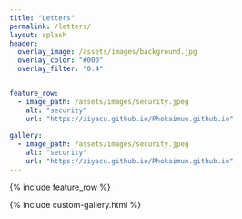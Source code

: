 ```yaml
---
title: "Letters"
permalink: /letters/
layout: splash
header:
  overlay_image: /assets/images/background.jpg
  overlay_color: "#000"
  overlay_filter: "0.4"


feature_row:
  - image_path: /assets/images/security.jpeg
    alt: "security"
    url: "https://ziyacu.github.io/Phokaimun.github.io"
    
gallery:
  - image_path: /assets/images/security.jpeg
    alt: "security"
    url: "https://ziyacu.github.io/Phokaimun.github.io"
---
```


{% include feature_row %}

{% include custom-gallery.html %}
